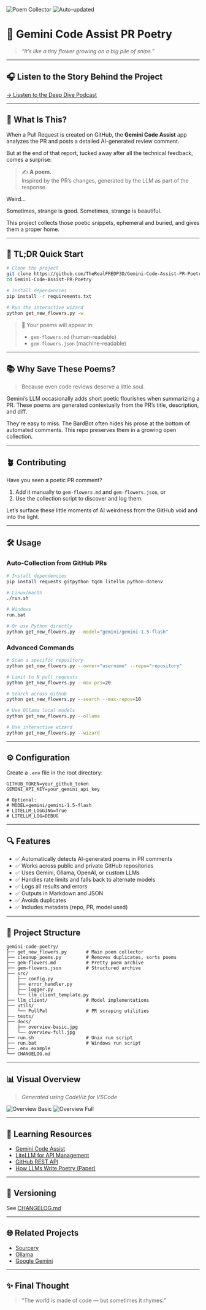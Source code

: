 ![Poem Collector](https://img.shields.io/badge/PR%20Poetry-LLM%20Generated-blueviolet)
![Auto-updated](https://img.shields.io/badge/auto--update-enabled-brightgreen)  

# 🌸 Gemini Code Assist PR Poetry

> _“It’s like a tiny flower growing on a big pile of snips.”_  

---

## 🎧 Listen to the Story Behind the Project

[→ Lissten to the Deep Dive Podcast](https://youtu.be/XEh26jsH-2g?si=yVaqn5TcBZhUaVzZ)

---

## 🌟 What Is This?

When a Pull Request is created on GitHub, the **Gemini Code Assist** app analyzes the PR and posts a detailed AI-generated review comment.

But at the end of that report, tucked away after all the technical feedback, comes a surprise:

> ✍️ **A poem.**  
> Inspired by the PR’s changes, generated by the LLM as part of the response.

Weird... 

Sometimes, strange is good.
Sometimes, strange is beautiful.

This project collects those poetic snippets, ephemeral and buried, and gives them a proper home.

---

## 🚀 TL;DR Quick Start

```bash
# Clone the project
git clone https://github.com/TheRealFREDP3D/Gemini-Code-Assist-PR-Poetry
cd Gemini-Code-Assist-PR-Poetry

# Install dependencies
pip install -r requirements.txt

# Run the interactive wizard
python get_new_flowers.py -w
````

> 📖 Your poems will appear in:
>
> * `gem-flowers.md` (human-readable)
> * `gem-flowers.json` (machine-readable)

---

## 📚 Why Save These Poems?

> Because even code reviews deserve a little soul.

Gemini’s LLM occasionally adds short poetic flourishes when summarizing a PR. These poems are generated contextually from the PR’s title, description, and diff.

They're easy to miss. The BardBot often hides his prose at the bottom of automated comments.
This repo preserves them in a growing open collection.

---

## 🪴 Contributing

Have you seen a poetic PR comment?

1. Add it manually to `gem-flowers.md` and `gem-flowers.json`, or
2. Use the collection script to discover and log them.

Let’s surface these little moments of AI weirdness from the GitHub void and into the light.

---

## 🛠️ Usage

### Auto-Collection from GitHub PRs

```bash
# Install dependencies
pip install requests gitpython tqdm litellm python-dotenv

# Linux/macOS
./run.sh

# Windows
run.bat

# Or use Python directly
python get_new_flowers.py --model="gemini/gemini-1.5-flash"
```

### Advanced Commands

```bash
# Scan a specific repository
python get_new_flowers.py --owner="username" --repo="repository"

# Limit to N pull requests
python get_new_flowers.py --max-prs=20

# Search across GitHub
python get_new_flowers.py --search --max-repos=10

# Use Ollama local models
python get_new_flowers.py --ollama

# Use interactive wizard
python get_new_flowers.py --wizard
```

---

## ⚙️ Configuration

Create a `.env` file in the root directory:

```env
GITHUB_TOKEN=your_github_token
GEMINI_API_KEY=your_gemini_api_key

# Optional:
# MODEL=gemini/gemini-1.5-flash
# LITELLM_LOGGING=True
# LITELLM_LOG=DEBUG
```

---

## 🔍 Features

* ✅ Automatically detects AI-generated poems in PR comments
* ✅ Works across public and private GitHub repositories
* ✅ Uses Gemini, Ollama, OpenAI, or custom LLMs
* ✅ Handles rate limits and falls back to alternate models
* ✅ Logs all results and errors
* ✅ Outputs in Markdown and JSON
* ✅ Avoids duplicates
* ✅ Includes metadata (repo, PR, model used)

---

## 📁 Project Structure

```
gemini-code-poetry/
├── get_new_flowers.py       # Main poem collector
├── cleanup_poems.py         # Removes duplicates, sorts poems
├── gem-flowers.md           # Pretty poem archive
├── gem-flowers.json         # Structured archive
├── src/
│   ├── config.py
│   ├── error_handler.py
│   ├── logger.py
│   └── llm_client_template.py
├── llm_client/              # Model implementations
├── utils/
│   └── PullPal              # PR scraping utilities
├── tests/
├── docs/
│   ├── overview-basic.jpg
│   └── overview-full.jpg
├── run.sh                   # Unix run script
├── run.bat                  # Windows run script
├── .env.example
└── CHANGELOG.md
```

---

## 📊 Visual Overview

> *Generated using CodeViz for VSCode*

![Overview Basic](docs/overview-basic.jpg)
![Overview Full](docs/overview-full.jpg)

---

## 🧠 Learning Resources

* [Gemini Code Assist](https://cloud.google.com/duet-ai/docs/code-assist-overview)
* [LiteLLM for API Management](https://docs.litellm.ai/)
* [GitHub REST API](https://docs.github.com/en/rest)
* [How LLMs Write Poetry (Paper)](https://arxiv.org/abs/2306.16413)

---

## 🔄 Versioning

See [CHANGELOG.md](./CHANGELOG.md)

---

## 🌐 Related Projects

* [Sourcery](https://sourcery.ai/)
* [Ollama](https://ollama.com/)
* [Google Gemini](https://deepmind.google/technologies/gemini/)

---

## ✨ Final Thought

> “The world is made of code — but sometimes it rhymes.”

